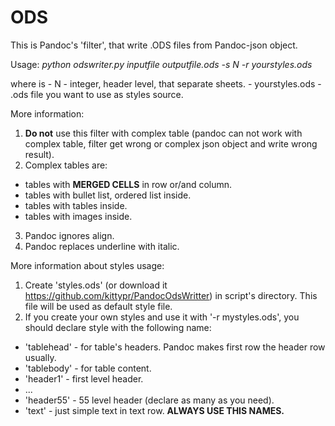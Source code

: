 # ODS
This is Pandoc's 'filter', that write .ODS files from Pandoc-json object.

Usage:
*python odswriter.py inputfile outputfile.ods -s N -r yourstyles.ods*

where is - N - integer, header level, that separate sheets. 
         - yourstyles.ods - .ods file you want to use as styles source.


More information:
1) **Do not** use this filter with complex table (pandoc can not work with complex table, filter get wrong or complex json object and write wrong result).
2) Complex tables are: 
 - tables with **MERGED CELLS** in row or/and column.
 - tables with bullet list, ordered list inside. 
 - tables with tables inside. 
 - tables with images inside.
3) Pandoc ignores align.
4) Pandoc replaces underline with italic.

More information about styles usage: 
1) Create 'styles.ods' (or download it https://github.com/kittypr/PandocOdsWritter) in script's directory.
   This file will be used as default style file.
2) If you create your own styles and use it with '-r mystyles.ods', you should declare style with the following name:
 - 'tablehead' - for table's headers. Pandoc makes first row the header row usually.
 - 'tablebody' - for table content.
 - 'header1' - first level header.
 - ...
 - 'header55' - 55 level header (declare as many as you need).
 - 'text' - just simple text in text row.
 **ALWAYS USE THIS NAMES.**

